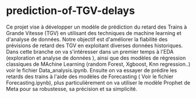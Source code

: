 # prediction-of-TGV-delays
Ce projet vise à développer un modèle de prédiction du retard des Trains à Grande Vitesse (TGV) en utilisant des techniques de machine learning et d'analyse de données. Notre objectif est d'améliorer la fiabilité des prévisions de retard des TGV en exploitant diverses données historiques.
Dans cette branche on va s'intéresser dans un premier temps à l'EDA (exploration et analyse de données ), ainsi que des modèles de régression classiques de MAchine Learning (random Forest, Xgboost, Knn regression..) voir le fichier Data_analysis.ipynb.
Ensuite on va essayer de prédire les retards des trains à l'aide des modèles de Forecasting ( Voir le fichier Forecasting.ipynb), plus particulièrement on va utiliser le modèle Prophet de Meta pour sa robustesse, sa précision et sa simplicité.
